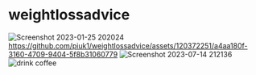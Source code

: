 # weightlossadvice
![Screenshot 2023-01-25 202024](https://user-images.githubusercontent.com/120372251/215271846-7c215f8f-9736-49d5-86cd-b02e4cd104fe.png)
https://github.com/piuk1/weightlossadvice/assets/120372251/a4aa180f-3160-4709-9404-5f8b31060779
![Screenshot 2023-07-14 212136](https://github.com/piuk1/weightlossadvice/assets/120372251/e9510215-2c42-4bb6-bf17-8e05b3cda7c3)
![drink coffee](https://github.com/piuk1/weightlossadvice/assets/120372251/fbce481b-02ba-486f-b26f-2b5bfd29699b)
